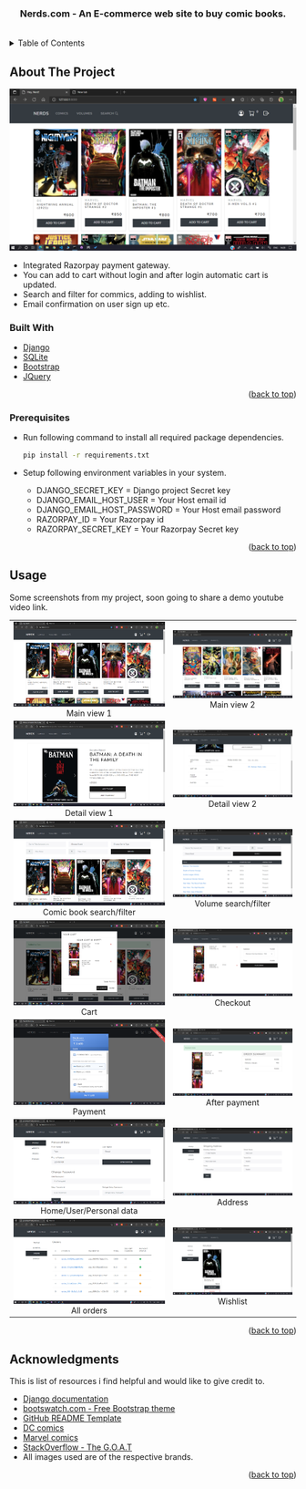 <!-- Nerds.com - An E-commerce web site to buy commics. -->


<!-- PROJECT LOGO -->
<div align="center">
<div id="top"></div>
<h3 align="center">Nerds.com - An E-commerce web site to buy comic books.</h3>
</div>
<br />


<!-- TABLE OF CONTENTS -->
<details>
  <summary>Table of Contents</summary>
  <ol>
    <li>
      <a href="#about-the-project">About The Project</a></li>
    <li>
      <a href="#built-with">Built With</a>
    </li>
    <li>
      <a href="#prerequisites">Prerequisites</a>
    </li>
    <li><a href="#usage">Usage</a></li>
    <li><a href="#acknowledgments">Acknowledgments</a></li>
    <!-- <li><a href="#license">License</a></li> -->
  </ol>
</details>


## About The Project
<div id="about-the-project">

![](screenshots/screenshot1.png)

* Integrated Razorpay payment gateway.
* You can add to cart without login and after login automatic cart is updated.
* Search and filter for commics, adding to wishlist.
* Email confirmation on user sign up etc.

</div>

<!-- ABOUT THE PROJECT -->
<div id="built-with">

### Built With

* [Django](https://www.djangoproject.com/)
* [SQLite](https://www.sqlite.org/index.html)
* [Bootstrap](https://getbootstrap.com)
* [JQuery](https://jquery.com)

<p align="right">(<a href="#top">back to top</a>)</p>

</div> 



<!-- GETTING STARTED -->
<div id="prerequisites">

### Prerequisites

<!-- * Python >= 3.5 is preferd. -->

* Run following command to install all required package dependencies.

  ```sh
  pip install -r requirements.txt
  ```

* Setup following environment variables in your system.

  * DJANGO_SECRET_KEY = Django project Secret key
  * DJANGO_EMAIL_HOST_USER = Your Host email id
  * DJANGO_EMAIL_HOST_PASSWORD = Your Host email password
  * RAZORPAY_ID = Your Razorpay id
  * RAZORPAY_SECRET_KEY = Your Razorpay Secret key

<p align="right">(<a href="#top">back to top</a>)</p>

</div>



<!-- USAGE EXAMPLES -->
<div id="usage">

## Usage

Some screenshots from my project, soon going to share a demo youtube video link.

| | |
|:-------------------------:|:-------------------------:|
| ![](screenshots/screenshot1.png) Main view 1 | ![](screenshots/screenshot2.png) Main view 2 |
| ![](screenshots/screenshot3.png) Detail view 1 | ![](screenshots/screenshot4.png) Detail view 2 |
| ![](screenshots/screenshot5.png) Comic book search/filter | ![](screenshots/screenshot6.png) Volume search/filter|
| ![](screenshots/screenshot7.png) Cart | ![](screenshots/screenshot8.png) Checkout |
| ![](screenshots/screenshot9.png) Payment | ![](screenshots/screenshot10.png) After payment|
| ![](screenshots/screenshot11.png) Home/User/Personal data | ![](screenshots/screenshot12.png) Address |
| ![](screenshots/screenshot13.png) All orders | ![](screenshots/screenshot14.png) Wishlist |

<p align="right">(<a href="#top">back to top</a>)</p>

</div>



<!-- ACKNOWLEDGMENTS -->
<div id="acknowledgments">

## Acknowledgments

This is list of resources i find helpful and would like to give credit to.

* [ Django documentation ](https://docs.djangoproject.com/en/3.2/)
* [ bootswatch.com - Free Bootstrap theme ](https://bootswatch.com/)
* [ GitHub README Template ](https://github.com/othneildrew/Best-README-Template)
* [ DC comics ](https://www.dccomics.com/comics)
* [ Marvel comics ](https://www.marvel.com/comics)
* [ StackOverflow - The G.O.A.T](https://stackoverflow.com/)
* All images used are of the respective brands.
<p align="right">(<a href="#top">back to top</a>)</p>

</div>



<!-- LICENSE -->
<!-- <div id="license">

## License

Distributed under the MIT License. See `LICENSE.txt` for more information.

<p align="right">(<a href="#top">back to top</a>)</p>

</div> -->
